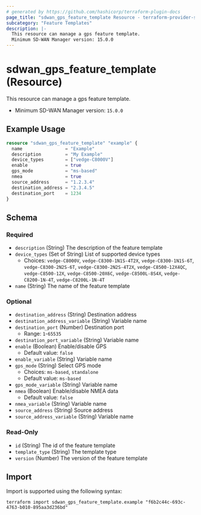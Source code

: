 ```yaml
---
# generated by https://github.com/hashicorp/terraform-plugin-docs
page_title: "sdwan_gps_feature_template Resource - terraform-provider-sdwan"
subcategory: "Feature Templates"
description: |-
  This resource can manage a gps feature template.
  Minimum SD-WAN Manager version: 15.0.0
---
```


# sdwan_gps_feature_template (Resource)

This resource can manage a gps feature template.
  - Minimum SD-WAN Manager version: `15.0.0`

## Example Usage

```terraform
resource "sdwan_gps_feature_template" "example" {
  name                = "Example"
  description         = "My Example"
  device_types        = ["vedge-C8000V"]
  enable              = true
  gps_mode            = "ms-based"
  nmea                = true
  source_address      = "1.2.3.4"
  destination_address = "2.3.4.5"
  destination_port    = 1234
}
```

<!-- schema generated by tfplugindocs -->
## Schema

### Required

- `description` (String) The description of the feature template
- `device_types` (Set of String) List of supported device types
  - Choices: `vedge-C8000V`, `vedge-C8300-1N1S-4T2X`, `vedge-C8300-1N1S-6T`, `vedge-C8300-2N2S-6T`, `vedge-C8300-2N2S-4T2X`, `vedge-C8500-12X4QC`, `vedge-C8500-12X`, `vedge-C8500-20X6C`, `vedge-C8500L-8S4X`, `vedge-C8200-1N-4T`, `vedge-C8200L-1N-4T`
- `name` (String) The name of the feature template

### Optional

- `destination_address` (String) Destination address
- `destination_address_variable` (String) Variable name
- `destination_port` (Number) Destination port
  - Range: `1`-`65535`
- `destination_port_variable` (String) Variable name
- `enable` (Boolean) Enable/disable GPS
  - Default value: `false`
- `enable_variable` (String) Variable name
- `gps_mode` (String) Select GPS mode
  - Choices: `ms-based`, `standalone`
  - Default value: `ms-based`
- `gps_mode_variable` (String) Variable name
- `nmea` (Boolean) Enable/disable NMEA data
  - Default value: `false`
- `nmea_variable` (String) Variable name
- `source_address` (String) Source address
- `source_address_variable` (String) Variable name

### Read-Only

- `id` (String) The id of the feature template
- `template_type` (String) The template type
- `version` (Number) The version of the feature template

## Import

Import is supported using the following syntax:

```shell
terraform import sdwan_gps_feature_template.example "f6b2c44c-693c-4763-b010-895aa3d236bd"
```
